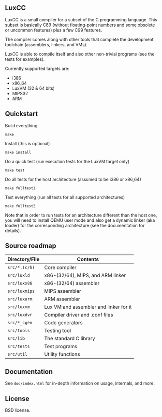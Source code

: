 ## LuxCC

LuxCC is a small compiler for a subset of the C programming language. This subset is basically C89 (without floating-point numbers and some obsolete or uncommon features) plus a few C99 features.

The compiler comes along with other tools that complete the development toolchain (assemblers, linkers, and VMs).

LuxCC is able to compile itself and also other non-trivial programs (see the tests for examples).

Currently supported targets are:

* i386
* x86_64
* LuxVM (32 & 64 bits)
* MIPS32
* ARM

## Quickstart

Build everything

    make

Install (this is optional)

    make install

Do a quick test (run execution tests for the LuxVM target only)

    make test

Do all tests for the host architecture (assumed to be i386 or x86_64)

    make fulltest1

Test everything (run all tests for all supported architectures)

    make fulltest2

Note that in order to run tests for an architecture different than the host one, you will need to install QEMU user mode and also get a dynamic linker (aka loader) for the corresponding architecture (see the documentation for details).

## Source roadmap

| Directory/File | Contents |
| --- | --- |
| `src/*.(c/h)` | Core compiler |
| `src/luxld` | x86-(32/64), MIPS, and ARM linker |
| `src/luxx86` | x86-(32/64) assembler |
| `src/luxmips` | MIPS assembler |
| `src/luxarm` | ARM assembler |
| `src/luxvm` | Lux VM and assembler and linker for it |
| `src/luxdvr` | Compiler driver and .conf files |
| `src/*_cgen` | Code generators |
| `src/tools` | Testing tool |
| `src/lib` | The standard C library |
| `src/tests` | Test programs |
| `src/util` | Utility functions |


## Documentation

See `doc/index.html` for in-depth information on usage, internals, and more.

## License

BSD license.
